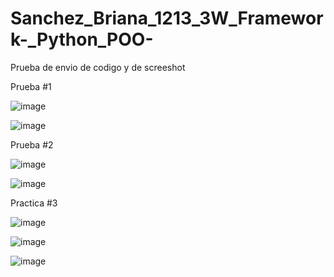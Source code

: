 # Sanchez_Briana_1213_3W_Framework-_Python_POO-
Prueba de envio de codigo y de screeshot

Prueba #1

![image](https://github.com/user-attachments/assets/424144ed-f1ef-4d94-ac66-c057ffecfcb0)

![image](https://github.com/user-attachments/assets/57ae3d4f-c879-438a-bd40-b0c84b6cd933)

Prueba #2

![image](https://github.com/user-attachments/assets/6a8d5be2-6e4f-4773-a5c9-58945eb7ca09)

![image](https://github.com/user-attachments/assets/582fc07d-d9f5-4979-aecb-fee7329a9a1a)

Practica #3

![image](https://github.com/user-attachments/assets/6480e75b-ad25-4ae0-bf1d-2e61e819a1c2)

![image](https://github.com/user-attachments/assets/c6f91f34-15da-40a5-83e5-fc8ba0dbd696)

![image](https://github.com/user-attachments/assets/cf1c5a70-5091-4526-af97-d1fffcc032ab)


